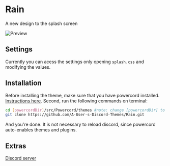# Rain
A new design to the splash screen

![Preview](https://cdn.discordapp.com/attachments/539180316447997974/719038594005598278/ezgif.com-video-to-gif_1.gif)


## Settings
Currently you can acess the settings only opening `splash.css` and modifying the values.

## Installation
Before installing the theme, make sure that you have powercord installed. [Instructions here](https://powercord.dev/installation).
Second, run the following commands on terminal:
```sh
cd [powercordDir]/src/Powercord/themes #note: change [powercordDir] to the current directory of powercord
git clone https://github.com/A-User-s-Discord-Themes/Rain.git
```
And you're done. It is not necessary to reload discord, since powercord auto-enables themes and plugins.

## Extras
[Discord server](https://discord.gg/jGmSTkk)